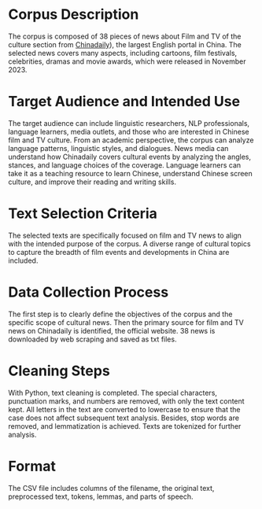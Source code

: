 # Corpus Description
The corpus is composed of 38 pieces of news about Film and TV of the culture section from [Chinadaily](https://www.chinadaily.com.cn/culture/filmandtv)), the largest English portal in China. The selected news covers many aspects, including cartoons, film festivals, celebrities, dramas and movie awards, which were released in November 2023.

# Target Audience and Intended Use
The target audience can include linguistic researchers, NLP professionals, language learners, media outlets, and those who are interested in Chinese film and TV culture. From an academic perspective, the corpus can analyze language patterns, linguistic styles, and dialogues. News media can understand how Chinadaily covers cultural events by analyzing the angles, stances, and language choices of the coverage. Language learners can take it as a teaching resource to learn Chinese, understand Chinese screen culture, and improve their reading and writing skills.

# Text Selection Criteria
The selected texts are specifically focused on film and TV news to align with the intended purpose of the corpus. A diverse range of cultural topics to capture the breadth of film events and developments in China are included.

# Data Collection Process
The first step is to clearly define the objectives of the corpus and the specific scope of cultural news. Then the primary source for film and TV news on Chinadaily is identified, the official website. 38 news is downloaded by web scraping and saved as txt files.

# Cleaning Steps
With Python, text cleaning is completed. The special characters, punctuation marks, and numbers are removed, with only the text content kept. All letters in the text are converted to lowercase to ensure that the case does not affect subsequent text analysis. Besides, stop words are removed, and lemmatization is achieved. Texts are tokenized for further analysis.

# Format
The CSV file includes columns of the filename, the original text, preprocessed text, tokens, lemmas, and parts of speech.
